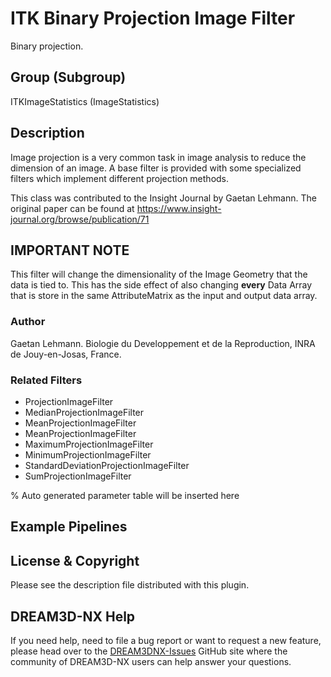# ITK Binary Projection Image Filter

Binary projection.

## Group (Subgroup)

ITKImageStatistics (ImageStatistics)

## Description

Image projection is a very common task in image analysis to reduce the dimension of an image. A base
filter is provided with some specialized filters which implement different projection methods.

This class was contributed to the Insight Journal by Gaetan Lehmann. The original paper can be found at <https://www.insight-journal.org/browse/publication/71>

## IMPORTANT NOTE

This filter will change the dimensionality of the Image Geometry that the data is tied to. This has the side effect of also
changing **every** Data Array that is store in the same AttributeMatrix as the input and output data array.

### Author

 Gaetan Lehmann. Biologie du Developpement et de la Reproduction, INRA de Jouy-en-Josas, France.

### Related Filters

- ProjectionImageFilter
- MedianProjectionImageFilter
- MeanProjectionImageFilter
- MeanProjectionImageFilter
- MaximumProjectionImageFilter
- MinimumProjectionImageFilter
- StandardDeviationProjectionImageFilter
- SumProjectionImageFilter

% Auto generated parameter table will be inserted here

## Example Pipelines

## License & Copyright

Please see the description file distributed with this plugin.

## DREAM3D-NX Help

If you need help, need to file a bug report or want to request a new feature, please head over to the [DREAM3DNX-Issues](https://github.com/BlueQuartzSoftware/DREAM3DNX-Issues/discussions) GitHub site where the community of DREAM3D-NX users can help answer your questions.
